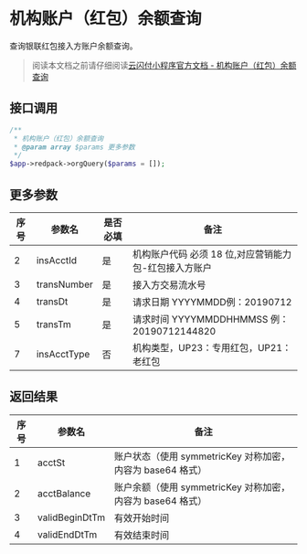 # 机构账户（红包）余额查询

查询银联红包接入方账户余额查询。

> 阅读本文档之前请仔细阅读[云闪付小程序官方文档 - 机构账户（红包）余额查询](https://opentools.95516.com/applet/#/docs/develop/api-backend?id=_02040802)

## 接口调用

```php
/**
 * 机构账户（红包）余额查询
 * @param array $params 更多参数
 */
$app->redpack->orgQuery($params = []);

```

## 更多参数

| 序号 | 参数名      | 是否必填 | 备注                                                  |
| ---- | ----------- | -------- | ----------------------------------------------------- |
| 2    | insAcctId   | 是       | 机构账户代码 必须 18 位,对应营销能力包-红包接入方账户 |
| 3    | transNumber | 是       | 接入方交易流水号                                      |
| 4    | transDt     | 是       | 请求日期 YYYYMMDD例：20190712                         |
| 5    | transTm     | 是       | 请求时间 YYYYMMDDHHMMSS 例：20190712144820            |
| 7    | insAcctType | 否       | 机构类型，UP23：专用红包，UP21：老红包                |

## 返回结果

| 序号 | 参数名         | 备注                                                       |
| ---- | -------------- | ---------------------------------------------------------- |
| 1    | acctSt         | 账户状态（使用 symmetricKey 对称加密，内容为 base64 格式） |
| 2    | acctBalance    | 账户余额（使用 symmetricKey 对称加密，内容为 base64 格式） |
| 3    | validBeginDtTm | 有效开始时间                                               |
| 4    | validEndDtTm   | 有效结束时间                                               |
